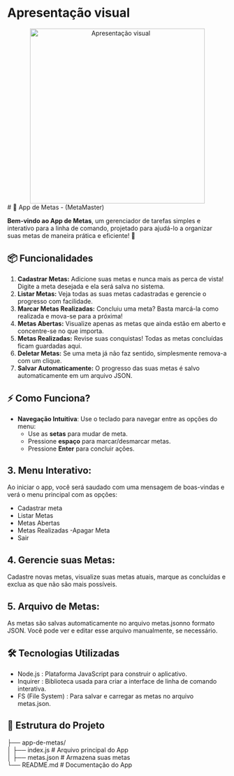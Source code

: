 # Apresentação visual
<div align="center">
  <img src="Gif-Readme/Apresentação-visual.gif" alt="Apresentação visual" width="400"/>
</div>
# 📝 App de Metas - (MetaMaster)

**Bem-vindo ao App de Metas**, um gerenciador de tarefas simples e interativo para a linha de comando, projetado para ajudá-lo a organizar suas metas de maneira prática e eficiente! 🎯

## 📦 Funcionalidades

1. **Cadastrar Metas:** Adicione suas metas e nunca mais as perca de vista! Digite a meta desejada e ela será salva no sistema.
2. **Listar Metas:** Veja todas as suas metas cadastradas e gerencie o progresso com facilidade.
3. **Marcar Metas Realizadas:** Concluiu uma meta? Basta marcá-la como realizada e mova-se para a próxima!
4. **Metas Abertas:** Visualize apenas as metas que ainda estão em aberto e concentre-se no que importa.
5. **Metas Realizadas:** Revise suas conquistas! Todas as metas concluídas ficam guardadas aqui.
6. **Deletar Metas:** Se uma meta já não faz sentido, simplesmente remova-a com um clique.
7. **Salvar Automaticamente:** O progresso das suas metas é salvo automaticamente em um arquivo JSON.

## ⚡️ Como Funciona?

- **Navegação Intuitiva**: Use o teclado para navegar entre as opções do menu:
  - Use as **setas** para mudar de meta.
  - Pressione **espaço** para marcar/desmarcar metas.
  - Pressione **Enter** para concluir ações.

## 3. Menu Interativo:
Ao iniciar o app, você será saudado com uma mensagem de boas-vindas e verá o menu principal com as opções:

- Cadastrar meta
- Listar Metas
- Metas Abertas
- Metas Realizadas
-Apagar Meta
- Sair

## 4. Gerencie suas Metas:
Cadastre novas metas, visualize suas metas atuais, marque as concluídas e exclua as que não são mais possíveis.


## 5. Arquivo de Metas:
As metas são salvas automaticamente no arquivo metas.jsonno formato JSON. Você pode ver e editar esse arquivo manualmente, se necessário.

## 🛠 Tecnologias Utilizadas
- Node.js : Plataforma JavaScript para construir o aplicativo.
- Inquirer : Biblioteca usada para criar a interface de linha de comando interativa.
- FS (File System) : Para salvar e carregar as metas no arquivo metas.json.

## 📂 Estrutura do Projeto
├── app-de-metas/<br>
│   ├── index.js         # Arquivo principal do App<br>
│   ├── metas.json       # Armazena suas metas<br>
└── README.md            # Documentação do App<br>

